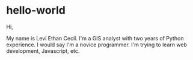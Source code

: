 # hello-world

Hi,

My name is Levi Ethan Cecil. I'm a GIS analyst with two years of Python experience. I would say I'm a novice programmer. I'm trying to learn web development, Javascript, etc. 
